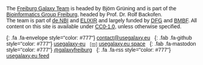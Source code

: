 <div class="text-center" style="font-family: arial, helvetica, sans-serif">

The [Freiburg Galaxy Team](https://usegalaxy-eu.github.io/freiburg/people) is headed by Björn Grüning and is part of the [Bioinformatics Group Freiburg](http://www.bioinf.uni-freiburg.de), headed by Prof. Dr. Rolf Backofen.  
The team is part of [de.NBI](https://www.denbi.de) and [ELIXIR](https://www.elixir-europe.org) and largely funded by [DFG](https://www.dfg.de) and [BMBF](https://www.bmbf.de). All content on this site is available under [CC0-1.0](https://creativecommons.org/share-your-work/public-domain/cc0/), unless otherwise specified.

[](){: .fa .fa-envelope style="color: #777"} [contact@usegalaxy.eu](mailto:contact@usegalaxy.eu) &nbsp;
[](){: .fab .fa-github style="color: #777"} [usegalaxy-eu](https://github.com/usegalaxy-eu) &nbsp;
[<b aria-hidden="true" style="font-size: 0.9em; color: #777">[m]</b>]() [usegalaxy.eu space](https://matrix.to/#/#usegalaxy.eu:matrix.org) &nbsp;
[](){: .fab .fa-mastodon style="color: #777"} <a href="https://xn--baw-joa.social/@galaxyfreiburg" target="_blank" rel="me noopener noreferrer"><span style="font-size: 0.9em">@</span>galaxyfreiburg</a> &nbsp;
[](){: .fa .fa-rss style="color: #777"} [usegalaxy.eu feed](/eu/feed.atom)

</div>
